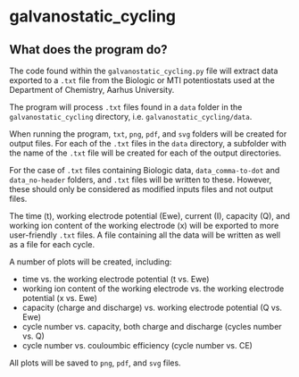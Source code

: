 # galvanostatic_cycling

## What does the program do?
The code found within the `galvanostatic_cycling.py` file will extract data
exported to a `.txt` file from the Biologic or MTI potentiostats used at the
Department of Chemistry, Aarhus University.

The program will process `.txt` files found in a `data` folder in the
`galvanostatic_cycling` directory, i.e. `galvanostatic_cycling/data`.

When running the program, `txt`, `png`, `pdf`, and `svg` folders will be created
for output files. For each of the `.txt` files in the `data` directory, a
subfolder with the name of the `.txt` file will be created for each of the
output directories.

For the case of `.txt` files containing Biologic data, `data_comma-to-dot` and
`data_no-header` folders, and `.txt` files will be written to these. However,
these should only be considered as modified inputs files and not output files.

The time (t), working electrode potential (Ewe), current (I), capacity (Q), and
working ion content of the working electrode (x) will be exported to more
user-friendly `.txt` files. A file containing all the data will be written as
well as a file for each cycle.

A number of plots will be created, including:
- time vs. the working electrode potential (t vs. Ewe)
- working ion content of the working electrode vs. the working electrode
  potential (x vs. Ewe)
- capacity (charge and discharge) vs. working electrode potential (Q vs. Ewe)
- cycle number vs. capacity, both charge and discharge (cycles number vs. Q)
- cycle number vs. couloumbic efficiency (cycle number vs. CE)

All plots will be saved to `png`, `pdf`, and `svg` files.
